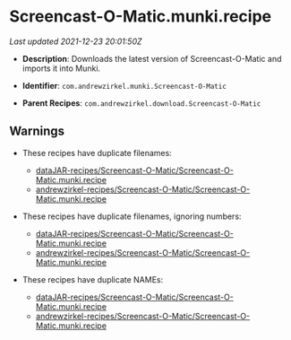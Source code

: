 # Screencast-O-Matic.munki.recipe

_Last updated 2021-12-23 20:01:50Z_

- **Description**: Downloads the latest version of Screencast-O-Matic and imports it into Munki.

- **Identifier**: `com.andrewzirkel.munki.Screencast-O-Matic`

- **Parent Recipes**: `com.andrewzirkel.download.Screencast-O-Matic`


## Warnings

- These recipes have duplicate filenames:
    - [dataJAR-recipes/Screencast-O-Matic/Screencast-O-Matic.munki.recipe](/autopkg-dupe-tracker/dataJAR-recipes/Screencast-O-Matic/Screencast-O-Matic.munki.recipe)
    - [andrewzirkel-recipes/Screencast-O-Matic/Screencast-O-Matic.munki.recipe](/autopkg-dupe-tracker/andrewzirkel-recipes/Screencast-O-Matic/Screencast-O-Matic.munki.recipe)

- These recipes have duplicate filenames, ignoring numbers:
    - [dataJAR-recipes/Screencast-O-Matic/Screencast-O-Matic.munki.recipe](/autopkg-dupe-tracker/dataJAR-recipes/Screencast-O-Matic/Screencast-O-Matic.munki.recipe)
    - [andrewzirkel-recipes/Screencast-O-Matic/Screencast-O-Matic.munki.recipe](/autopkg-dupe-tracker/andrewzirkel-recipes/Screencast-O-Matic/Screencast-O-Matic.munki.recipe)

- These recipes have duplicate NAMEs:
    - [dataJAR-recipes/Screencast-O-Matic/Screencast-O-Matic.munki.recipe](/autopkg-dupe-tracker/dataJAR-recipes/Screencast-O-Matic/Screencast-O-Matic.munki.recipe)
    - [andrewzirkel-recipes/Screencast-O-Matic/Screencast-O-Matic.munki.recipe](/autopkg-dupe-tracker/andrewzirkel-recipes/Screencast-O-Matic/Screencast-O-Matic.munki.recipe)